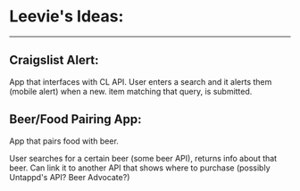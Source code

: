 # Leevie's Ideas:
----

## Craigslist Alert:
App that interfaces with CL API. 
User enters a search and it alerts them (mobile alert) when a new. item matching that query, is submitted.



## Beer/Food Pairing App:
App that pairs food with beer. 

User searches for a certain beer (some beer API),
returns info about that beer.  Can link it to another API that shows where to purchase (possibly Untappd's API?  Beer Advocate?)

